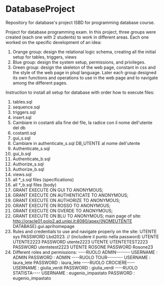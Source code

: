 # DatabaseProject
Repository for database's project ISBD for programming database course.

Project for database programming exam. In this project, three groups were created (each one with 2 students) to work in different areas. Each one worked on the specific development of an idea:
1. Orange group: design the relational logic schema, creating all the initial setup for tables, triggers, views
2. Blue group: design the system setup, permissions, and privileges.
3. Green group: design the skeleton of the web page, constant in css and the style of the web page in plsql language.
Later each group designed its own functions and operations to use in the web page and to navigate among the different pages.

Instruction to install all setup for database with order how to execute files:
1) tables.sql
2) sequence.sql
3) triggers.sql
4) insert.sql
5) Cambiare in costanti alla fine del file, la radice con il nome dell'utente del db
6) costanti.sql
7) gui_s.sql
8) Cambiare in authenticate_s.sql DB_UTENTE al nome dell'utente 
9) Authenticate_s.sql
10) gui_b.sql
11) Authenticate_b.sql
12) Authorize_s.sql
13) Authorize_b.sql
14) views.sql
15) all *_s.sql files (specifications)
16) all *_b.sql files (body)
17) GRANT EXECUTE ON GUI TO ANONYMOUS;
18) GRANT EXECUTE ON AUTHENTICATE TO ANONYMOUS;
19) GRANT EXECUTE ON AUTHORIZE TO ANONYMOUS;
20) GRANT EXECUTE ON ROSSO TO ANONYMOUS;
21) GRANT EXECUTE ON GVERDE TO ANONYMOUS;
22) GRANT EXECUTE ON BLU TO ANONYMOUS;
main page of site: http://oracle01.polo2.ad.unipi.it:8080/apex/{NOMEUTENTE DATABASE}.gui.aprihomepage
23) Rules and credentials to use and navigate properly on the site:
UTENTE sys PASSWORD Lbd2023. // (includere il punto nella password)
UTENTE UTENTE2223 PASSWORD utente2223
UTENTE UTENTETEST2223 PASSWORD utentetest2223
UTENTE ROSONE PASSWORD Rosone23
24) Different roles and permissions:
----RUOLO ADMIN-------
USERNAME : ADMIN
PASSWORD : ADMIN
----RUOLO TOUR--------
USERNAME : laura_lete
PASSWORD : laura_lete
----RUOLO CROCIERE----
USERNAME : giulia_verdi
PASSWORD : giulia_verdi
----RUOLO STATISTA----
USERNAME : eugenio_impastato
PASSWORD : eugenio_impastato

